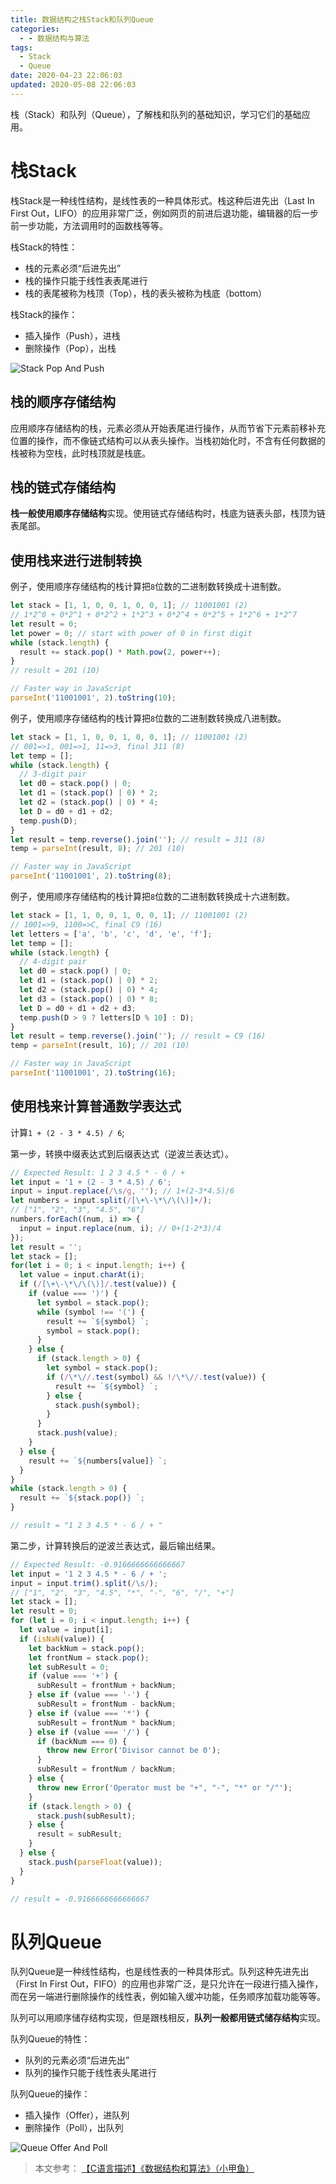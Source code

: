 ```yaml
---
title: 数据结构之栈Stack和队列Queue
categories:
  - - 数据结构与算法
tags:
  - Stack
  - Queue
date: 2020-04-23 22:06:03
updated: 2020-05-08 22:06:03
---
```


栈（Stack）和队列（Queue），了解栈和队列的基础知识，学习它们的基础应用。

<!-- more -->

# 栈Stack

栈Stack是一种线性结构，是线性表的一种具体形式。栈这种后进先出（Last In First Out，LIFO）的应用非常广泛，例如网页的前进后退功能，编辑器的后一步前一步功能，方法调用时的函数栈等等。

栈Stack的特性：
- 栈的元素必须“后进先出”
- 栈的操作只能于线性表表尾进行
- 栈的表尾被称为栈顶（Top），栈的表头被称为栈底（bottom）

栈Stack的操作：
- 插入操作（Push），进栈
- 删除操作（Pop），出栈

![Stack Pop And Push](/gallery/data-structure-stack.png)

## 栈的顺序存储结构

应用顺序存储结构的栈，元素必须从开始表尾进行操作，从而节省下元素前移补充位置的操作，而不像链式结构可以从表头操作。当栈初始化时，不含有任何数据的栈被称为空栈，此时栈顶就是栈底。

## 栈的链式存储结构

**栈一般使用顺序存储结构**实现。使用链式存储结构时，栈底为链表头部，栈顶为链表尾部。

## 使用栈来进行进制转换

例子，使用顺序存储结构的栈计算把`8`位数的二进制数转换成十进制数。
``` js Javascript
let stack = [1, 1, 0, 0, 1, 0, 0, 1]; // 11001001 (2)
// 1*2^0 + 0*2^1 + 0*2^2 + 1*2^3 + 0*2^4 + 0*2^5 + 1*2^6 + 1*2^7
let result = 0;
let power = 0; // start with power of 0 in first digit
while (stack.length) {
  result += stack.pop() * Math.pow(2, power++);
}
// result = 201 (10)

// Faster way in JavaScript
parseInt('11001001', 2).toString(10);
```

例子，使用顺序存储结构的栈计算把`8`位数的二进制数转换成八进制数。
``` js Javascript
let stack = [1, 1, 0, 0, 1, 0, 0, 1]; // 11001001 (2)
// 001=>1, 001=>1, 11=>3, final 311 (8)
let temp = [];
while (stack.length) {
  // 3-digit pair
  let d0 = stack.pop() | 0;
  let d1 = (stack.pop() | 0) * 2;
  let d2 = (stack.pop() | 0) * 4;
  let D = d0 + d1 + d2;
  temp.push(D);
}
let result = temp.reverse().join(''); // result = 311 (8)
temp = parseInt(result, 8); // 201 (10)

// Faster way in JavaScript
parseInt('11001001', 2).toString(8);
```

例子，使用顺序存储结构的栈计算把`8`位数的二进制数转换成十六进制数。
``` js Javascript
let stack = [1, 1, 0, 0, 1, 0, 0, 1]; // 11001001 (2)
// 1001=>9, 1100=>C, final C9 (16)
let letters = ['a', 'b', 'c', 'd', 'e', 'f'];
let temp = [];
while (stack.length) {
  // 4-digit pair
  let d0 = stack.pop() | 0;
  let d1 = (stack.pop() | 0) * 2;
  let d2 = (stack.pop() | 0) * 4;
  let d3 = (stack.pop() | 0) * 8;
  let D = d0 + d1 + d2 + d3;
  temp.push(D > 9 ? letters[D % 10] : D);
}
let result = temp.reverse().join(''); // result = C9 (16)
temp = parseInt(result, 16); // 201 (10)

// Faster way in JavaScript
parseInt('11001001', 2).toString(16);
```

## 使用栈来计算普通数学表达式

计算`1 + (2 - 3 * 4.5) / 6`;

第一步，转换中缀表达式到后缀表达式（逆波兰表达式）。

``` js JavaScript
// Expected Result: 1 2 3 4.5 * - 6 / +
let input = '1 + (2 - 3 * 4.5) / 6';
input = input.replace(/\s/g, ''); // 1+(2-3*4.5)/6
let numbers = input.split(/[\+\-\*\/\(\)]+/);
// ["1", "2", "3", "4.5", "6"]
numbers.forEach((num, i) => {
  input = input.replace(num, i); // 0+(1-2*3)/4
});
let result = '';
let stack = [];
for(let i = 0; i < input.length; i++) {
  let value = input.charAt(i);
  if (/[\+\-\*\/\(\)]/.test(value)) {
    if (value === ')') {
      let symbol = stack.pop();
      while (symbol !== '(') {
        result += `${symbol} `;
        symbol = stack.pop();
      }
    } else {
      if (stack.length > 0) {
        let symbol = stack.pop();
        if (/\*\//.test(symbol) && !/\*\//.test(value)) {
          result += `${symbol} `;
        } else {
          stack.push(symbol);
        }
      }
      stack.push(value);
    }
  } else {
    result += `${numbers[value]} `;
  }
}
while (stack.length > 0) {
  result += `${stack.pop()} `;
}

// result = "1 2 3 4.5 * - 6 / + "
```

第二步，计算转换后的逆波兰表达式，最后输出结果。

``` js JavaScript
// Expected Result: -0.9166666666666667
let input = '1 2 3 4.5 * - 6 / + ';
input = input.trim().split(/\s/);
// ["1", "2", "3", "4.5", "*", "-", "6", "/", "+"]
let stack = [];
let result = 0;
for (let i = 0; i < input.length; i++) {
  let value = input[i];
  if (isNaN(value)) {
    let backNum = stack.pop();
    let frontNum = stack.pop();
    let subResult = 0;
    if (value === '+') {
      subResult = frontNum + backNum;
    } else if (value === '-') {
      subResult = frontNum - backNum;
    } else if (value === '*') {
      subResult = frontNum * backNum;
    } else if (value === '/') {
      if (backNum === 0) {
        throw new Error('Divisor cannot be 0');
      }
      subResult = frontNum / backNum;
    } else {
      throw new Error('Operator must be "+", "-", "*" or "/"');
    }
    if (stack.length > 0) {
      stack.push(subResult);
    } else {
      result = subResult;
    }
  } else {
    stack.push(parseFloat(value));
  }
}

// result = -0.9166666666666667
```

# 队列Queue

队列Queue是一种线性结构，也是线性表的一种具体形式。队列这种先进先出（First In First Out，FIFO）的应用也非常广泛，是只允许在一段进行插入操作，而在另一端进行删除操作的线性表，例如输入缓冲功能，任务顺序加载功能等等。

队列可以用顺序储存结构实现，但是跟栈相反，**队列一般都用链式储存结构**实现。

队列Queue的特性：
- 队列的元素必须“后进先出”
- 队列的操作只能于线性表头尾进行

队列Queue的操作：
- 插入操作（Offer），进队列
- 删除操作（Poll），出队列

![Queue Offer And Poll](/gallery/data-structure-queue.png)

> 本文参考：
> [【C语言描述】《数据结构和算法》（小甲鱼）](https://www.bilibili.com/video/BV1jW411K7yg)